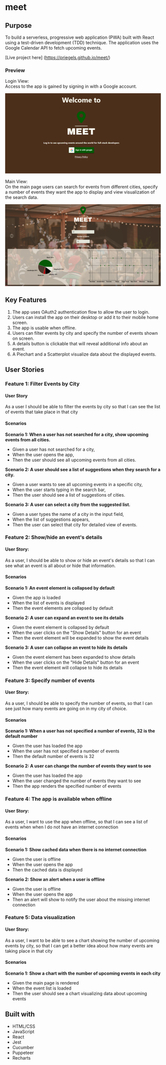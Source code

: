 # meet

## Purpose
To build a serverless, progressive web application (PWA) built with React using a test-driven
development (TDD) technique. The application uses the Google Calendar API to fetch
upcoming events.

[Live project here] (https://priegels.github.io/meet/)

### Preview

<p>Login View:
<br>
Access to the app is gained by signing in with a Google account. </p>

![login](src/img/meet_login.png)

<p>Main View: 
<br>
On the main page users can search for events from different cities, specify a number of events they want the app to display and view visualization of the search data. </p>

![login](src/img/meet.png)

## Key Features
1. The app uses OAuth2 authentication flow to allow the user to login.
2. Users can install the app on their desktop or add it to their mobile home screen.
3. The app is usable when offline.
4. Users can filter events by city and specify the number of events shown on screen.
5. A details button is clickable that will reveal additional info about an event.
6. A Piechart and a Scatterplot visualize data about the displayed events.


## User Stories

### Feature 1: Filter Events by City

#### User Story
As a user I should be able to filter the events by city so that I can see the list of events that take place in that city

#### Scenarios

**Scenario 1: When a user has not searched for a city, show upcoming events from all cities.**

- Given a user has not searched for a city,
- When the user opens the app,
- Then the user should see all upcoming events from all cities.

**Scenario 2: A user should see a list of suggestions when they search for a city.**

- Given a user wants to see all upcoming events in a specific city,
- When the user starts typing in the search bar,
- Then the user should see a list of suggestions of cities.

**Scenario 3: A user can select a city from the suggested list.**

- Given a user types the name of a city in the input field,
- When the list of suggestions appears,
- Then the user can select that city for detailed view of events.

### Feature 2: Show/hide an event's details

#### User Story:
As a user, I should be able to show or hide an event's details so that I can see what an event is all about or hide that information. 

#### Scenarios

**Scenario 1: An event element is collapsed by default**

- Given the app is loaded
- When the list of events is displayed
- Then the event elements are collapsed by default

**Scenario 2: A user can expand an event to see its details**

- Given the event element is collapsed by default
- When the user clicks on the "Show Details" button for an event
- Then the event element will be expanded to show the event details

**Scenario 3: A user can collapse an event to hide its details**

- Given the event element has been expanded to show details
- When the user clicks on the "Hide Details" button for an event
- Then the event element will collapse to hide its details 

### Feature 3: Specify number of events

#### User Story: 
As a user, I should be able to specify the number of events, so that I can see just how many events are going on in my city of choice.

#### Scenarios

**Scenario 1: When a user has not specified a number of events, 32 is the default number**

- Given the user has loaded the app
- When the user has not specified a number of events
- Then the default number of events is 32

**Scenario 2: A user can change the number of events they want to see**

- Given the user has loaded the app
- When the user changed the number of events they want to see
- Then the app renders the specified number of events

### Feature 4: The app is available when offline

#### User Story:
As a user, I want to use the app when offline, so that I can see a list of events when when I do not have an internet connection

#### Scenarios

**Scenario 1: Show cached data when there is no internet connection**

- Given the user is offline
- When the user opens the app
- Then the cached data is displayed

**Scenario 2: Show an alert when a user is offline**

- Given the user is offline
- When the user opens the app
- Then an alert will show to notify the user about the missing internet connection

### Feature 5: Data visualization

#### User Story:
As a user, I want to be able to see a chart showing the number of upcoming events by city, so that I can get a better idea about how many events are taking place in that city

#### Scenarios

**Scenario 1: Show a chart with the number of upcoming events in each city**

- Given the main page is rendered
- When the event list is loaded
- Then the user should see a chart visualizing data about upcoming events

## Built with
- HTML/CSS
- JavaScript
- React
- Jest
- Cucumber
- Puppeteer
- Recharts

















